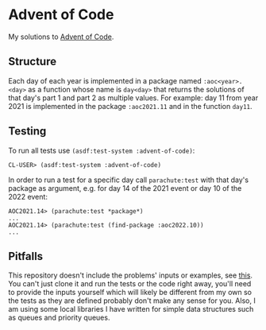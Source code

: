 # Advent of Code

My solutions to [Advent of Code](https://adventofcode.com/).

## Structure

Each day of each year is implemented in a package named
`:aoc<year>.<day>` as a function whose name is `day<day>` that returns
the solutions of that day's part 1 and part 2 as multiple values. For
example: day 11 from year 2021 is implemented in the package
`:aoc2021.11` and in the function `day11`.

## Testing

To run all tests use `(asdf:test-system :advent-of-code)`:

```
CL-USER> (asdf:test-system :advent-of-code)
```

In order to run a test for a specific day call `parachute:test` with
that day's package as argument, e.g. for day 14 of the 2021 event or
day 10 of the 2022 event:

```
AOC2021.14> (parachute:test *package*)
...
AOC2021.14> (parachute:test (find-package :aoc2022.10))
...
```

## Pitfalls

This repository doesn't include the problems' inputs or examples, see
[this](https://adventofcode.com/about). You can't just clone it and
run the tests or the code right away, you'll need to provide the
inputs yourself which will likely be different from my own so the
tests as they are defined probably don't make any sense for you. Also,
I am using some local libraries I have written for simple data
structures such as queues and priority queues.
